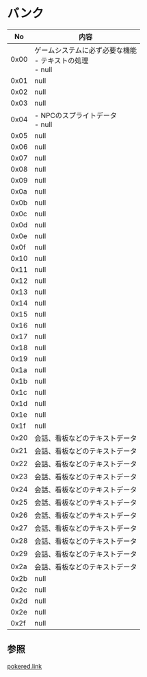 # バンク

 No    |  内容
 ----  | ----
 0x00  |  ゲームシステムに必ず必要な機能<br/> - テキストの処理<br/> - null
 0x01  |  null
 0x02  |  null
 0x03  |  null
 0x04  |  - NPCのスプライトデータ<br/> - null
 0x05  |  null
 0x06  |  null
 0x07  |  null
 0x08  |  null
 0x09  |  null
 0x0a  |  null
 0x0b  |  null
 0x0c  |  null
 0x0d  |  null
 0x0e  |  null
 0x0f  |  null
 0x10  |  null
 0x11  |  null
 0x12  |  null
 0x13  |  null
 0x14  |  null
 0x15  |  null
 0x16  |  null
 0x17  |  null
 0x18  |  null
 0x19  |  null
 0x1a  |  null
 0x1b  |  null
 0x1c  |  null
 0x1d  |  null
 0x1e  |  null
 0x1f  |  null
 0x20  |  会話、看板などのテキストデータ
 0x21  |  会話、看板などのテキストデータ
 0x22  |  会話、看板などのテキストデータ
 0x23  |  会話、看板などのテキストデータ
 0x24  |  会話、看板などのテキストデータ
 0x25  |  会話、看板などのテキストデータ
 0x26  |  会話、看板などのテキストデータ
 0x27  |  会話、看板などのテキストデータ
 0x28  |  会話、看板などのテキストデータ
 0x29  |  会話、看板などのテキストデータ
 0x2a  |  会話、看板などのテキストデータ
 0x2b  |  null
 0x2c  |  null
 0x2d  |  null
 0x2e  |  null
 0x2f  |  null

## 参照

[pokered.link](../pokered.link)  
